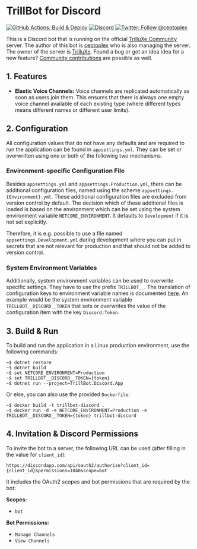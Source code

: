 # TrillBot for Discord

[![GitHub Actions: Build & Deploy](https://github.com/ceptoplex/trillbot-discord/workflows/Build%20&%20Deploy/badge.svg)](https://github.com/ceptoplex/trillbot-discord/actions)
[![Discord](https://discordapp.com/api/guilds/314010693084905494/widget.png)](https://discord.gg/trilluxe)
[![Twitter: Follow @ceptoplex](https://img.shields.io/twitter/follow/ceptoplex?style=social)](https://twitter.com/ceptoplex)

This is a Discord bot that is running on the official [TrilluXe Community](https://discord.gg/trilluxe) server.
The author of this bot is [ceptoplex](https://twitter.com/ceptoplex) who is also managing the server.
The owner of the server is [TrilluXe](https://twitter.com/trilluxe).
Found a bug or got an idea idea for a new feature? [Community contributions](https://github.com/ceptoplex/trillbot-discord/blob/master/CONTRIBUTING.md) are possible as well.

## 1. Features

- __Elastic Voice Channels:__ Voice channels are replicated automatically as soon as users join them.
  This ensures that there is always one empty voice channel available of each existing type
  (where different types means different names or different user limits).

## 2. Configuration

All configuration values that do not have any defaults
and are required to run the application can be found in `appsettings.yml`.
They can be set or overwritten using one or both of the following two mechanisms.

### Environment-specific Configuration File

Besides `appsettings.yml` and `appsettings.Production.yml`,
there can be additional configuration files, named using the scheme `appsettings.{Environment}.yml`.
These additional configuration files are excluded from version control by default.
The decision which of these additional files is loaded is based on the environment
which can be set using the system environment variable `NETCORE_ENVIRONMENT`.
It defaults to `Development` if it is not set explicitly.

Therefore, it is e.g. possible to use a file named `appsettings.Development.yml` during development
where you can put in secrets that are not relevant for production and that should
not be added to version control.

### System Environment Variables

Additionally, system environment variables can be used to overwrite specific settings.
They have to use the prefix `TRILLBOT__`.
The translation of configuration keys to environment variable names is documented [here](https://docs.microsoft.com/en-us/aspnet/core/fundamentals/configuration/).
An example would be the system environment variable `TRILLBOT__DISCORD__TOKEN` that sets
or overwrites the value of the configuration item with the key `Discord:Token`.

## 3. Build & Run

To build and run the application in a Linux production environment, use the following commands:

    ~$ dotnet restore
    ~$ dotnet build
    ~$ set NETCORE_ENVIRONMENT=Production
    ~$ set TRILLBOT__DISCORD__TOKEN={token}
    ~$ dotnet run --project=TrillBot.Discord.App

 Or else, you can also use the provided `Dockerfile`:
 
    ~$ docker build -t trillbot-discord .
    ~$ docker run -d -e NETCORE_ENVIRONMENT=Production -e TRILLBOT__DISCORD__TOKEN={token} trillbot-discord

## 4. Invitation & Discord Permissions

To invite the bot to a server, the following URL can be used (after filling in the value for `client_id`):

    https://discordapp.com/api/oauth2/authorize?client_id={client_id}&permissions=1040&scope=bot

It includes the OAuth2 scopes and bot permissions that are required by the bot:

__Scopes:__

- `bot`

__Bot Permissions:__

- `Manage Channels`
- `View Channels`